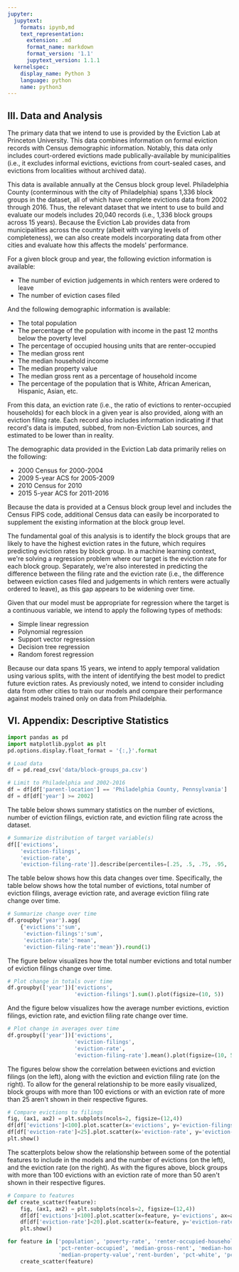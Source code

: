 ```yaml
---
jupyter:
  jupytext:
    formats: ipynb,md
    text_representation:
      extension: .md
      format_name: markdown
      format_version: '1.1'
      jupytext_version: 1.1.1
  kernelspec:
    display_name: Python 3
    language: python
    name: python3
---
```


## III. Data and Analysis
The primary data that we intend to use is provided by the Eviction Lab at
Princeton University. This data combines information on formal eviction records
with Census demographic information. Notably, this data only includes
court-ordered evictions made publically-available by municipalities (i.e., it
excludes informal evictions, evictions from court-sealed cases, and evictions
from localities without archived data).

This data is available annually at the Census block group level. Philadelphia
County (conterminous with the city of Philadelphia) spans 1,336 block groups in
the dataset, all of which have complete evictions data from 2002 through 2016.
Thus, the relevant dataset that we intent to use to build and evaluate our
models includes 20,040 records (i.e., 1,336 block groups across 15 years).
Because the Eviction Lab provides data from municipalities across the country
(albeit with varying levels of completeness), we can also create models
incorporating data from other cities and evaluate how this affects the models'
performance.

For a given block group and year, the following eviction information is
available:

- The number of eviction judgements in which renters were ordered to leave
- The number of eviction cases filed

And the following demographic information is available:

- The total population
- The percentage of the population with income in the past 12 months below the
  poverty level
- The percentage of occupied housing units that are renter-occupied
- The median gross rent
- The median household income
- The median property value
- The median gross rent as a percentage of household income
- The percentage of the population that is White, African American, Hispanic,
  Asian, etc.

From this data, an eviction rate (i.e., the ratio of evictions to
renter-occupied households) for each block in a given year is also provided,
along with an eviction filing rate. Each record also includes information
indicating if that record's data is imputed, subbed, from non-Eviction Lab
sources, and estimated to be lower than in reality.

The demographic data provided in the Eviction Lab data primarily relies on the
following:

- 2000 Census for 2000-2004
- 2009 5-year ACS for 2005-2009
- 2010 Census for 2010
- 2015 5-year ACS for 2011-2016

Because the data is provided at a Census block group level and includes the
Census FIPS code, additional Census data can easily be incorporated to
supplement the existing information at the block group level.

The fundamental goal of this analysis is to identify the block groups that are
likely to have the highest eviction rates in the future, which requires
predicting eviction rates by block group. In a machine learning context, we're
solving a regression problem where our target is the eviction rate for each
block group. Separately, we're also interested in predicting the difference
between the filing rate and the eviction rate (i.e., the difference between
eviction cases filed and judgements in which renters were actually ordered to
leave), as this gap appears to be widening over time.

Given that our model must be appropriate for regression where the target is a
continuous variable, we intend to apply the following types of methods:

- Simple linear regression
- Polynomial regression
- Support vector regression
- Decision tree regression
- Random forest regression

Because our data spans 15 years, we intend to apply temporal validation using
various splits, with the intent of identifying the best model to predict future
eviction rates. As previously noted, we intend to consider including data from
other cities to train our models and compare their performance against models
trained only on data from Philadelphia.


## VI. Appendix: Descriptive Statistics

```python
import pandas as pd
import matplotlib.pyplot as plt
pd.options.display.float_format = '{:,}'.format

# Load data
df = pd.read_csv('data/block-groups_pa.csv')

# Limit to Philadelphia and 2002-2016
df = df[df['parent-location'] == 'Philadelphia County, Pennsylvania']
df = df[df['year'] >= 2002]
```

The table below shows summary statistics on the number of evictions, number of
eviction filings, eviction rate, and eviction filing rate across the dataset.

```python
# Summarize distribution of target variable(s)
df[['evictions',
    'eviction-filings',
    'eviction-rate',
    'eviction-filing-rate']].describe(percentiles=[.25, .5, .75, .95, .99]).round(1)
```

The table below shows how this data changes over time. Specifically, the table
below shows how the total number of evictions, total number of eviction
filings, average eviction rate, and average eviction filing rate change over
time.

```python
# Summarize change over time
df.groupby('year').agg(
    {'evictions':'sum',
     'eviction-filings':'sum',
     'eviction-rate':'mean',
     'eviction-filing-rate':'mean'}).round(1)
```

The figure below visualizes how the total number evictions and total number of
eviction filings change over time.

```python
# Plot change in totals over time
df.groupby(['year'])['evictions',
                     'eviction-filings'].sum().plot(figsize=(10, 5))
```

And the figure below visualizes how the average number evictions, eviction
filings, eviction rate, and eviction filing rate change over time.

```python
# Plot change in averages over time
df.groupby(['year'])['evictions',
                     'eviction-filings',
                     'eviction-rate',
                     'eviction-filing-rate'].mean().plot(figsize=(10, 5))
```

The figures below show the correlation between evictions and eviction filings
(on the left), along with the eviction and eviction filing rate (on the right).
To allow for the general relationship to be more easily visualized, block
groups with more than 100 evictions or with an eviction rate of more than 25
aren't shown in their respective figures.

```python
# Compare evictions to filings
fig, (ax1, ax2) = plt.subplots(ncols=2, figsize=(12,4))
df[df['evictions']<100].plot.scatter(x='evictions', y='eviction-filings', ax=ax1, s=1)
df[df['eviction-rate']<25].plot.scatter(x='eviction-rate', y='eviction-filing-rate', ax=ax2, s=1)
plt.show()
```

The scatterplots below show the relationship between some of the potential
features to include in the models and the number of evictions (on the left),
and the eviction rate (on the right). As with the figures above, block groups
with more than 100 evictions with an eviction rate of more than 50 aren't shown
in their respective figures.

```python
# Compare to features
def create_scatter(feature):
    fig, (ax1, ax2) = plt.subplots(ncols=2, figsize=(12,4))
    df[df['evictions']<100].plot.scatter(x=feature, y='evictions', ax=ax1, s=1)
    df[df['eviction-rate']<20].plot.scatter(x=feature, y='eviction-rate', ax=ax2, s=1)
    plt.show()

for feature in ['population', 'poverty-rate', 'renter-occupied-households',
                'pct-renter-occupied', 'median-gross-rent', 'median-household-income',
                'median-property-value','rent-burden', 'pct-white', 'pct-af-am', 'pct-hispanic']:
    create_scatter(feature)
```
